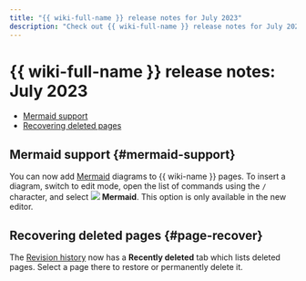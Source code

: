 ```yaml
---
title: "{{ wiki-full-name }} release notes for July 2023"
description: "Check out {{ wiki-full-name }} release notes for July 2023."
---
```


# {{ wiki-full-name }} release notes: July 2023

* [Mermaid support](#mermaid-support)
* [Recovering deleted pages](#page-recover)

## Mermaid support {#mermaid-support}

You can now add [Mermaid](https://mermaid.js.org/) diagrams to {{ wiki-name }} pages. To insert a diagram, switch to edit mode, open the list of commands using the `/` character, and select ![](../../_assets/wiki/svg/mermaid.svg) **Mermaid**.
This option is only available in the new editor.

## Recovering deleted pages {#page-recover}

The [Revision history](../history.md) now has a **Recently deleted** tab which lists deleted pages. Select a page there to restore or permanently delete it.
